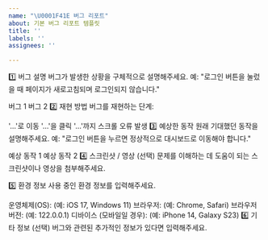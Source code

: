 ```yaml
---
name: "\U0001F41E 버그 리포트"
about: 기본 버그 리포트 템플릿
title: ''
labels: ''
assignees: ''

---
```


1️⃣ 버그 설명
버그가 발생한 상황을 구체적으로 설명해주세요.
예: "로그인 버튼을 눌렀을 때 페이지가 새로고침되며 로그인되지 않습니다."

버그 1
버그 2
2️⃣ 재현 방법
버그를 재현하는 단계:

'...'로 이동
'...'을 클릭
'...'까지 스크롤
오류 발생
3️⃣ 예상한 동작
원래 기대했던 동작을 설명해주세요.
예: "로그인 버튼을 누르면 정상적으로 대시보드로 이동해야 합니다."

예상 동작 1
예상 동작 2
4️⃣ 스크린샷 / 영상 (선택)
문제를 이해하는 데 도움이 되는 스크린샷이나 영상을 첨부해주세요.

5️⃣ 환경 정보
사용 중인 환경 정보를 입력해주세요.

운영체제(OS): (예: iOS 17, Windows 11)
브라우저: (예: Chrome, Safari)
브라우저 버전: (예: 122.0.0.1)
디바이스 (모바일일 경우): (예: iPhone 14, Galaxy S23)
6️⃣ 기타 정보 (선택)
버그와 관련된 추가적인 정보가 있다면 입력해주세요.
